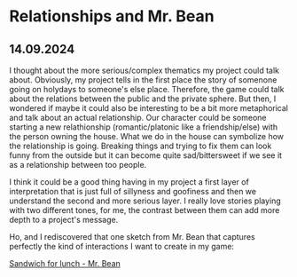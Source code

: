 # Relationships and Mr. Bean

## 14.09.2024

I thought about the more serious/complex thematics my project could talk about. Obviously, my project tells in the first place the story of somenone going on holydays to someone's else place. Therefore, the game could talk about the relations between the public and the private sphere.
But then, I wondered if maybe it could also be interesting to be a bit more metaphorical and talk about an actual relationship. Our character could be someone starting a new relathionship (romantic/platonic like a friendship/else) with the person owning the house. What we do in the house can symbolize how the relationship is going. Breaking things and trying to fix them can look funny from the outside but it can become quite sad/bittersweet if we see it as a relationship between too people.

I think it could be a good thing having in my project a first layer of interpretation that is just full of sillyness and goofiness and then we understand the second and more serious layer. I really love stories playing with two different tones, for me, the contrast between them can add more depth to a project's message.

Ho, and I rediscovered that one sketch from Mr. Bean that captures perfectly the kind of interactions I want to create in my game:

[Sandwich for lunch - Mr. Bean](https://www.youtube.com/watch?v=jtqpuYvOfHY)
